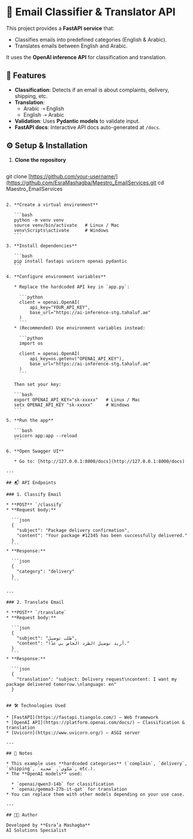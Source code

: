 
# 📧 Email Classifier & Translator API

This project provides a **FastAPI service** that:
- Classifies emails into predefined categories (English & Arabic).
- Translates emails between English and Arabic.

It uses the **OpenAI inference API** for classification and translation.


## 🚀 Features
- **Classification**: Detects if an email is about complaints, delivery, shipping, etc.
- **Translation**: 
  - Arabic ➝ English
  - English ➝ Arabic
- **Validation**: Uses **Pydantic models** to validate input.
- **FastAPI docs**: Interactive API docs auto-generated at `/docs`.


## ⚙️ Setup & Installation

1. **Clone the repository**
   ```bash
 git clone [https://github.com/your-username/](https://github.com/EsraMashagba/Maestro_EmailServices.git
 cd Maestro_EmailServices
````

2. **Create a virtual environment**

   ```bash
   python -m venv venv
   source venv/bin/activate   # Linux / Mac
   venv\Scripts\activate      # Windows
   ```

3. **Install dependencies**

   ```bash
   pip install fastapi uvicorn openai pydantic
   ```

4. **Configure environment variables**

   * Replace the hardcoded API key in `app.py`:

     ```python
     client = openai.OpenAI(
         api_key="YOUR_API_KEY",
         base_url="https://ai-inference-stg.tahaluf.ae"
     )
     ```
   * (Recommended) Use environment variables instead:

     ```python
     import os

     client = openai.OpenAI(
         api_key=os.getenv("OPENAI_API_KEY"),
         base_url="https://ai-inference-stg.tahaluf.ae"
     )
     ```

   Then set your key:

   ```bash
   export OPENAI_API_KEY="sk-xxxxx"   # Linux / Mac
   setx OPENAI_API_KEY "sk-xxxxx"     # Windows
   ```

5. **Run the app**

   ```bash
   uvicorn app:app --reload
   ```

6. **Open Swagger UI**

   * Go to: [http://127.0.0.1:8000/docs](http://127.0.0.1:8000/docs)

---

## 📬 API Endpoints

### 1. Classify Email

* **POST** `/classify`
* **Request body:**

  ```json
  {
    "subject": "Package delivery confirmation",
    "content": "Your package #12345 has been successfully delivered."
  }
  ```
* **Response:**

  ```json
  {
    "category": "delivery"
  }
  ```

---

### 2. Translate Email

* **POST** `/translate`
* **Request body:**

  ```json
  {
    "subject": "طلب توصيل",
    "content": "أريد توصيل الطرد الخاص بي غدًا."
  }
  ```
* **Response:**

  ```json
  {
    "translation": "subject: Delivery request\ncontent: I want my package delivered tomorrow.\nlanguage: en"
  }


## 🛠️ Technologies Used

* [FastAPI](https://fastapi.tiangolo.com/) – Web framework
* [OpenAI API](https://platform.openai.com/docs/) – Classification & translation
* [Uvicorn](https://www.uvicorn.org/) – ASGI server

---

## 📌 Notes

* This example uses **hardcoded categories** (`complain`, `delivery`, `shipping`, `شكوى`, `شحنة`, etc.).
* The **OpenAI models** used:

  * `openai/qwen3-14b` for classification
  * `openai/gemma3-27b-it-qat` for translation
* You can replace them with other models depending on your use case.

---

## 👩‍💻 Author

Developed by **Esra’a Mashagba**
AI Solutions Specialist

